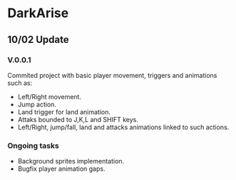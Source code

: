 # DarkArise

## 10/02 Update
### V.0.0.1
Commited project with basic player movement, triggers and animations such as:
- Left/Right movement.
- Jump action.
- Land trigger for land animation.
- Attaks bounded to J,K,L and SHIFT keys.
- Left/Right, jump/fall, land and attacks animations linked to such actions.

### Ongoing tasks
- Background sprites implementation.
- Bugfix player animation gaps.
